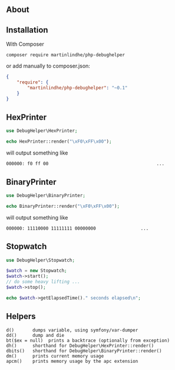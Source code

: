 ## About



## Installation
With Composer


```
composer require martinlindhe/php-debughelper
```

or add manually to composer.json:

```json
{
    "require": {
        "martinlindhe/php-debughelper": "~0.1"
    }
}
```

## HexPrinter
```php
use DebugHelper\HexPrinter;

echo HexPrinter::render("\xF0\xFF\x00");
```

will output something like
```
000000: f0 ff 00                                         ...
```


## BinaryPrinter
```php
use DebugHelper\BinaryPrinter;

echo BinaryPrinter::render("\xF0\xFF\x00");
```

will output something like
```
000000: 11110000 11111111 00000000                 ...
```


## Stopwatch
```php
use DebugHelper\Stopwatch;

$watch = new Stopwatch;
$watch->start();
// do some heavy lifting ...
$watch->stop();

echo $watch->getElapsedTime()." seconds elapsed\n";
```

## Helpers

```
d()       dumps variable, using symfony/var-dumper
dd()      dump and die
bt($ex = null)  prints a backtrace (optionally from exception)
dh()      shorthand for DebugHelper\HexPrinter::render()
dbits()   shorthand for DebugHelper\BinaryPrinter::render()
dm()      prints current memory usage
apcm()    prints memory usage by the apc extension
```
